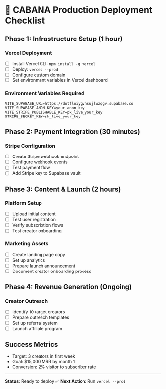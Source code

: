 # 🚀 CABANA Production Deployment Checklist

## Phase 1: Infrastructure Setup (1 hour)

### Vercel Deployment
- [ ] Install Vercel CLI: `npm install -g vercel`
- [ ] Deploy: `vercel --prod`
- [ ] Configure custom domain
- [ ] Set environment variables in Vercel dashboard

### Environment Variables Required
```
VITE_SUPABASE_URL=https://dotfloiygvhsujlwzqgv.supabase.co
VITE_SUPABASE_ANON_KEY=your_anon_key
VITE_STRIPE_PUBLISHABLE_KEY=pk_live_your_key
STRIPE_SECRET_KEY=sk_live_your_key
```

## Phase 2: Payment Integration (30 minutes)

### Stripe Configuration
- [ ] Create Stripe webhook endpoint
- [ ] Configure webhook events
- [ ] Test payment flow
- [ ] Add Stripe key to Supabase vault

## Phase 3: Content & Launch (2 hours)

### Platform Setup
- [ ] Upload initial content
- [ ] Test user registration
- [ ] Verify subscription flows
- [ ] Test creator onboarding

### Marketing Assets
- [ ] Create landing page copy
- [ ] Set up analytics
- [ ] Prepare launch announcement
- [ ] Document creator onboarding process

## Phase 4: Revenue Generation (Ongoing)

### Creator Outreach
- [ ] Identify 10 target creators
- [ ] Prepare outreach templates
- [ ] Set up referral system
- [ ] Launch affiliate program

## Success Metrics
- Target: 3 creators in first week
- Goal: $15,000 MRR by month 1
- Conversion: 2% visitor to subscriber rate

---
**Status**: Ready to deploy ✅
**Next Action**: Run `vercel --prod`
